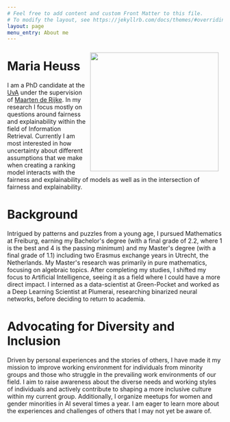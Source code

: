 ```yaml
---
# Feel free to add content and custom Front Matter to this file.
# To modify the layout, see https://jekyllrb.com/docs/themes/#overriding-theme-defaults
layout: page
menu_entry: About me
---
```


<!-- <img style="float: right; padding: 10px" width="300" height="278" src="/assets/Pic.jpg" /> -->
<img style="float: right; padding: 10px" width="300" height="278" src="/assets/Maria_photo.jpg" />

# Maria Heuss

I am a PhD candidate at the [UvA](https://uva.nl) under the supervision of [Maarten de Rijke](https://staff.fnwi.uva.nl/m.derijke). In my research I focus mostly on questions around fairness and explainability within the field of Information Retrieval. Currently I am most interested in how uncertainty about different assumptions that we make when creating a ranking model interacts with the fairness and explainability of models as well as in the intersection of fairness and explainability. 

# Background

Intrigued by patterns and puzzles from a young age, I pursued Mathematics at Freiburg, earning my Bachelor's degree  (with a final grade of 2.2, where 1 is the best and 4 is the passing minimum) and my Master's degree (with a final grade of 1.1) including two Erasmus exchange years in Utrecht, the Netherlands. My Master's research was primarily in pure mathematics, focusing on algebraic topics. After completing my studies, I shifted my focus to Artificial Intelligence, seeing it as a field where I could have a more direct impact.  I interned as a data-scientist at Green-Pocket and worked as a Deep Learning Scientist at Plumerai, researching binarized neural networks, before deciding to return to academia.


# Advocating for Diversity and Inclusion

Driven by personal experiences and the stories of others, I have made it my mission to improve working environment for individuals from minority groups and those who struggle in the prevailing work environments of our field. I aim to raise awareness about the diverse needs and working styles of individuals and actively contribute to shaping a more inclusive culture within my current group. Additionally, I organize meetups for women and gender minorities in AI several times a year. I am eager to learn more about the experiences and challenges of others that I may not yet be aware of.
